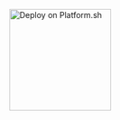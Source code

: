 <a href="https://console.platform.sh/projects/create-project?template=https://raw.githubusercontent.com/symfonycorp/platformsh-symfony-template-metadata/main/symfony-7.2-php8.4-demo.template.yaml&amp;utm_content=symfonycorp&amp;utm_source=github&amp;utm_medium=button&amp;utm_campaign=deploy_on_platform" rel="nofollow" class=""><img src="https://camo.githubusercontent.com/5f21946cfbb4d81f7d6f82bdf350809661fcb43cab5a2aea44a30aab7f798dec/68747470733a2f2f706c6174666f726d2e73682f696d616765732f6465706c6f792f6c672d626c75652e737667" alt="Deploy on Platform.sh" width="180px" data-canonical-src="https://platform.sh/images/deploy/lg-blue.svg" style="max-width: 100%;"></a>
